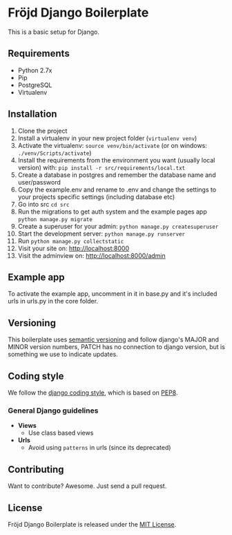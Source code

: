 # Fröjd Django Boilerplate
This is a basic setup for Django.


## Requirements

- Python 2.7x
- Pip
- PostgreSQL
- Virtualenv


## Installation

1. Clone the project
2. Install a virtualenv in your new project folder (`virtualenv venv`)
3. Activate the virtualenv: `source venv/bin/activate` (or on windows: `./venv/Scripts/activate`)
4. Install the requirements from the environment you want (usually local version) with: `pip install -r src/requirements/local.txt`
5. Create a database in postgres and remember the database name and user/password
6. Copy the example.env and rename to .env and change the settings to your projects specific settings (including database etc)
7. Go into src `cd src`
8. Run the migrations to get auth system and the example pages app `python manage.py migrate`
9. Create a superuser for your admin: `python manage.py createsuperuser`
10. Start the development server: `python manage.py runserver`
11. Run `python manage.py collectstatic`
12. Visit your site on: [http://localhost:8000](http://localhost:8000)
13. Visit the adminview on: [http://localhost:8000/admin](http://localhost:8000/admin)


## Example app

To activate the example app, uncomment in it in base.py and it's included urls in urls.py in the core folder.


## Versioning

This boilerplate uses [semantic versioning](http://semver.org/) and follow django's MAJOR and MINOR version numbers, PATCH has no connection to django version, but is something we use to indicate updates.


## Coding style

We follow the [django coding style](https://docs.djangoproject.com/en/1.9/internals/contributing/writing-code/coding-style/), which is based on [PEP8](https://www.python.org/dev/peps/pep-0008).


### General Django guidelines

- **Views**
    - Use class based views
- **Urls**
    - Avoid using `patterns` in urls (since its deprecated)


## Contributing
Want to contribute? Awesome. Just send a pull request.


## License
Fröjd Django Boilerplate is released under the [MIT License](http://www.opensource.org/licenses/MIT).
